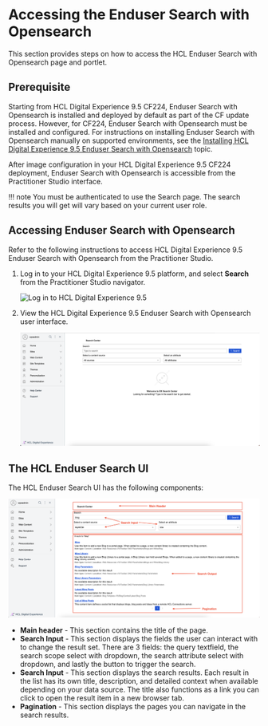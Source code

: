 # Accessing the Enduser Search with Opensearch

This section provides steps on how to access the HCL Enduser Search with Opensearch page and portlet.

## Prerequisite

Starting from HCL Digital Experience 9.5 CF224, Enduser Search with Opensearch is installed and deployed by default as part of the CF update process. However, for CF224, Enduser Search with Opensearch must be installed and configured. For instructions on installing Enduser Search with Opensearch manually on supported environments, see the [Installing HCL Digital Experience 9.5 Enduser Search with Opensearch](../installation/index.md) topic.

After image configuration in your HCL Digital Experience 9.5 CF224 deployment, Enduser Search with Opensearch is accessible from the Practitioner Studio interface.

!!! note
    You must be authenticated to use the Search page. The search results you will get will vary based on your current user role.


## Accessing Enduser Search with Opensearch

Refer to the following instructions to access HCL Digital Experience 9.5 Enduser Search with Opensearch from the Practitioner Studio.

1.  Log in to your HCL Digital Experience 9.5 platform, and select **Search** from the Practitioner Studio navigator.

    ![](../../../assets/HCL_DX_95_Practitioner_Studio_interface.png "Log in to HCL Digital Experience 9.5")

2.  View the HCL Digital Experience 9.5 Enduser Search with Opensearch user interface.

    ![](../../../assets/HCL_Search_Landing_Page.png "HCL Search Landing Page")

## The HCL Enduser Search UI

The HCL Enduser Search UI has the following components:

![](../../../assets/HCL_Search_General_Components.png)

-   **Main header** - This section contains the title of the page.
-   **Search Input** - This section displays the fields the user can interact with to change the result set. There are 3 fields: the query textfield, the search scope select with dropdown, the search attribute select with dropdown, and lastly the button to trigger the search.
-   **Search Input** - This section displays the search results. Each result in the list has its own title, description, and detailed context when available depending on your data source. The title also functions as a link you can click to open the result item in a new browser tab.
-   **Pagination** - This section displays the pages you can navigate in the search results.
